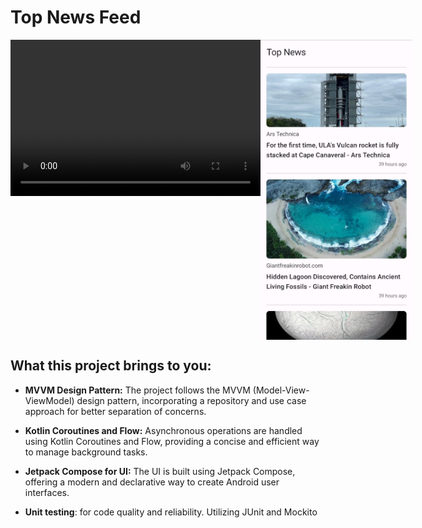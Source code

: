# Top News Feed
<div style="display: flex; flex-direction: row;">
  <video width="400" height="250" controls>
    <source src="https://github.com/andaeys/news-feed-app/assets/45621171/6a27f02b-8aba-493e-b079-88fa5f727d5b">
  </video>
  <img src="./readme/s.jpg" style="height: 480px;">
</div>

## What this project brings to you:
- **MVVM Design Pattern:** The project follows the MVVM (Model-View-ViewModel) design pattern, incorporating a repository and use case approach for better separation of concerns.

- **Kotlin Coroutines and Flow:** Asynchronous operations are handled using Kotlin Coroutines and Flow, providing a concise and efficient way to manage background tasks.

- **Jetpack Compose for UI:** The UI is built using Jetpack Compose, offering a modern and declarative way to create Android user interfaces.

- **Unit testing**: for code quality and reliability. Utilizing JUnit and Mockito




